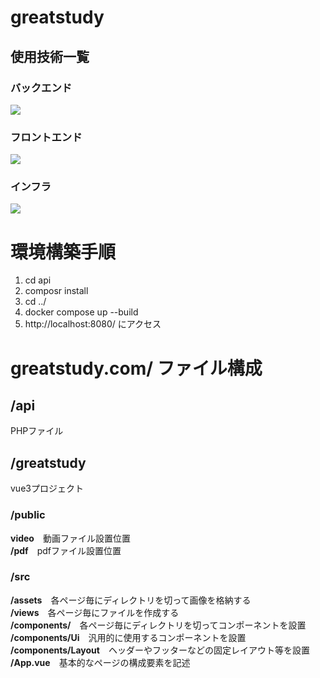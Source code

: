 # greatstudy

## 使用技術一覧
### バックエンド
<img src="https://img.shields.io/badge/-Php-777BB4.svg?logo=php&style=for-the-badge">

### フロントエンド
<img src="https://img.shields.io/badge/-Vue.js-4FC08D.svg?logo=vue.js&style=for-the-badge">

### インフラ
<img src="https://img.shields.io/badge/-Docker-1488C6.svg?logo=docker&style=for-the-badge">

# 環境構築手順
1. cd api
2. composr install
3. cd ../
4. docker compose up --build
5. http://localhost:8080/ にアクセス

# greatstudy.com/ ファイル構成
## /api
PHPファイル
## /greatstudy
vue3プロジェクト  
### /public
**video**　動画ファイル設置位置  
**/pdf**　pdfファイル設置位置  
### /src
**/assets**　各ページ毎にディレクトリを切って画像を格納する  
**/views**　各ページ毎にファイルを作成する  
**/components/**　各ページ毎にディレクトリを切ってコンポーネントを設置  
**/components/Ui**　汎用的に使用するコンポーネントを設置  
**/components/Layout**　ヘッダーやフッターなどの固定レイアウト等を設置  
**/App.vue**　基本的なページの構成要素を記述  
